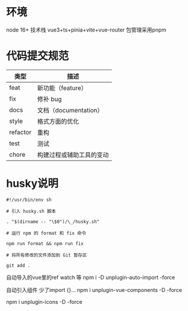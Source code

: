 # 环境

node 16+
技术栈 vue3+ts+pinia+vite+vue-router
包管理采用pnpm

# 代码提交规范

| 类型     | 描述                     |
| -------- | ------------------------ |
| feat     | 新功能（feature）        |
| fix      | 修补 bug                 |
| docs     | 文档（documentation）    |
| style    | 格式方面的优化           |
| refactor | 重构                     |
| test     | 测试                     |
| chore    | 构建过程或辅助工具的变动 |

# husky说明

```shell
#!/usr/bin/env sh

# 引入 husky.sh 脚本

. "$(dirname -- "\$0")/\_/husky.sh"

# 运行 npm 的 format 和 fix 命令

npm run format && npm run fix

# 将所有修改的文件添加到 Git 暂存区

git add .

```

自动导入的vue里的ref watch 等
npm i -D unplugin-auto-import -force

自动引入组件 少了import {}...
npm i unplugin-vue-components -D -force

npm i unplugin-icons -D -force
